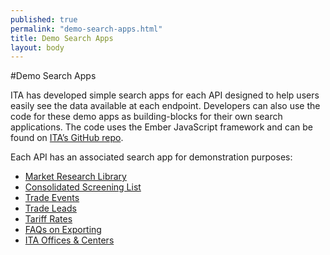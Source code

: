 ```yaml
---
published: true
permalink: "demo-search-apps.html"
title: Demo Search Apps
layout: body
---
```


#Demo Search Apps

ITA has developed simple search apps for each API designed to help users easily see the data available at each endpoint. Developers can also use the code for these demo apps as building-blocks for their own search applications.  The code uses the Ember JavaScript framework and can be found on [ITA’s GitHub repo](https://github.com/InternationalTradeAdministration/explorer).

Each API has an associated search app for demonstration purposes:

* [Market Research Library](http://internationaltradeadministration.github.io/explorer/#/market-research-library-entries)
* [Consolidated Screening List](http://internationaltradeadministration.github.io/explorer/#/consolidated-screening-list-entries)
* [Trade Events](http://internationaltradeadministration.github.io/explorer/#/trade-events)
* [Trade Leads](http://internationaltradeadministration.github.io/explorer/#/trade-leads)
* [Tariff Rates](http://internationaltradeadministration.github.io/explorer/#/tariff-rates)
* [FAQs on Exporting](http://internationaltradeadministration.github.io/explorer/#/faqs)
* [ITA Offices & Centers](http://internationaltradeadministration.github.io/explorer/#/ita-office-locations)
